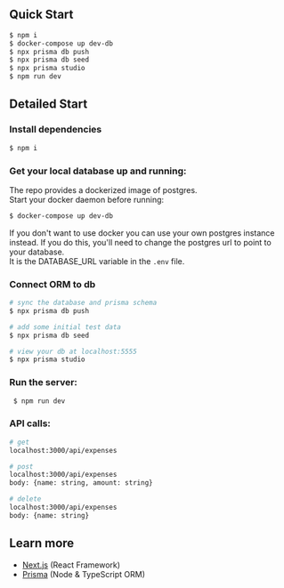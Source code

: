 ## Quick Start

```bash
$ npm i
$ docker-compose up dev-db
$ npx prisma db push
$ npx prisma db seed
$ npx prisma studio
$ npm run dev
```

## Detailed Start

### Install dependencies

```bash
$ npm i
```

### Get your local database up and running:

The repo provides a dockerized image of postgres.  
Start your docker daemon before running:

```bash
$ docker-compose up dev-db
```

If you don't want to use docker you can use your own postgres instance instead.
If you do this, you'll need to change the postgres url to point to your database.  
It is the DATABASE_URL variable in the `.env` file.

### Connect ORM to db

```bash
# sync the database and prisma schema
$ npx prisma db push

# add some initial test data
$ npx prisma db seed

# view your db at localhost:5555
$ npx prisma studio
```

### Run the server:

```bash
 $ npm run dev
```

### API calls:

```bash
# get
localhost:3000/api/expenses

# post
localhost:3000/api/expenses
body: {name: string, amount: string}

# delete
localhost:3000/api/expenses
body: {name: string}
```

## Learn more

- [Next.js](https://nextjs.org/) (React Framework)
- [Prisma](https://prisma.io) (Node & TypeScript ORM)
